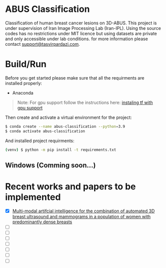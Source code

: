 # ABUS Classification

Classification of human breast cancer lesions on 3D-ABUS. This project is under supervision of Iran Image Processing Lab (Iran-IPL). Using the source codes has no restrictions under MIT licence but using datasets are private and only accessible under lab conditions. for more information please contact support@tasvirpardazi.com.

# Build/Run

Before you get started please make sure that all the requirments are installed properly:

- Anaconda

> Note: For gpu support follow the instructions here: [instaling tf with gpu support](https://www.tensorflow.org/install/pip)

Then create and activate a virtual environment for the project:

```bash
$ conda create --name abus-classification --python=3.9
$ conda activate abus-classification
```

And installed project requirments:
```bash
(venv) $ python -m pip install -t requirements.txt 
```

## Windows (Comming soon...)

# Recent works and papers to be implemented
- [x] [Multi-modal artifcial intelligence 
for the combination of automated 3D breast 
ultrasound and mammograms in a population 
of women with predominantly dense breasts](https://google.com)
- [ ] []()
- [ ] []()
- [ ] []()
- [ ] []()
- [ ] []()
- [ ] []()
- [ ] []()
